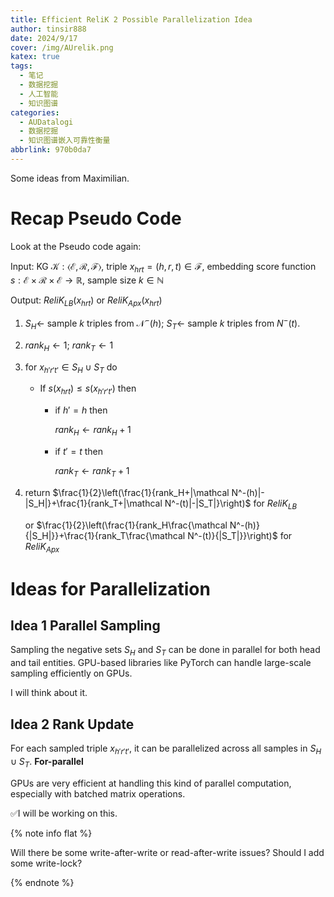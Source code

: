 ```yaml
---
title: Efficient ReliK 2 Possible Parallelization Idea
author: tinsir888
date: 2024/9/17
cover: /img/AUrelik.png
katex: true
tags:
  - 笔记
  - 数据挖掘
  - 人工智能
  - 知识图谱
categories:
  - AUDatalogi
  - 数据挖掘
  - 知识图谱嵌入可靠性衡量
abbrlink: 970b0da7
---
```


Some ideas from Maximilian.

# Recap Pseudo Code

Look at the Pseudo code again:

Input: KG $\mathcal K:\langle\mathcal E,\mathcal R,\mathcal F\rangle$, triple $x_{hrt}=(h,r,t)\in\mathcal F$, embedding score function $s:\mathcal E\times\mathcal R\times\mathcal E\to\mathbb R$, sample size $k\in\mathbb N$

Output: $ReliK_{LB}(x_{hrt})$ or $ReliK_{Apx}(x_{hrt})$

1. $S_H\gets$ sample $k$ triples from $\mathcal N^-(h)$; $S_T\gets$ sample $k$ triples from $N^-(t)$.

2. $rank_H\gets1$; $rank_T\gets1$

3. for $x_{h'r't'}\in S_H\cup S_T$ do

   - If $s(x_{hrt})\le s(x_{h'r't'})$ then

     - if $h'=h$ then

       $rank_H\gets rank_H+1$

     - if $t'=t$ then

       $rank_T\gets rank_T+1$

4. return $\frac{1}{2}\left(\frac{1}{rank_H+|\mathcal N^-(h)|-|S_H|}+\frac{1}{rank_T+|\mathcal N^-(t)|-|S_T|}\right)$ for $ReliK_{LB}$

   or $\frac{1}{2}\left(\frac{1}{rank_H\frac{\mathcal N^-(h)}{|S_H|}}+\frac{1}{rank_T\frac{\mathcal N^-(t)}{|S_T|}}\right)$ for $ReliK_{Apx}$

# Ideas for Parallelization

## Idea 1 Parallel Sampling

Sampling the negative sets $S_H$ and $S_T$ can be done in parallel for both head and tail entities. GPU-based libraries like PyTorch can handle large-scale sampling efficiently on GPUs.

I will think about it.

## Idea 2 Rank Update

For each sampled triple $x_{h'r't'}$, it can be parallelized across all samples in $S_H\cup S_T$. **For-parallel**

GPUs are very efficient at handling this kind of parallel computation, especially with batched matrix operations.

:white_check_mark:I will be working on this.

{% note info flat %}

Will there be some write-after-write or read-after-write issues? Should I add some write-lock?

{% endnote %}